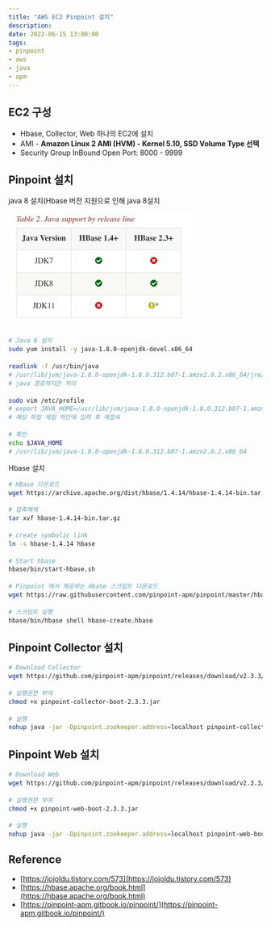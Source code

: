```yaml
---
title: "AWS EC2 Pinpoint 설치"
description:
date: 2022-06-15 13:00:00
tags:
- pinpoint
- aws
- java
- apm
---
```


## EC2 구성
* Hbase, Collector, Web 하나의 EC2에 설치
* AMI - **Amazon Linux 2 AMI (HVM) - Kernel 5.10, SSD Volume Type 선택**
* Security Group InBound Open Port: 8000 - 9999

## Pinpoint 설치
java 8 설치(Hbase 버전 지원으로 인해 java 8설치

![Screen Shot 2022-01-10 at 3.16.01 PM.png](images/java-support-by-release-line.png)

```bash
# Java 8 설치
sudo yum install -y java-1.8.0-openjdk-devel.x86_64

readlink -f /usr/bin/java
# /usr/lib/jvm/java-1.8.0-openjdk-1.8.0.312.b07-1.amzn2.0.2.x86_64/jre/bin/java
# java 경로까지만 처리

sudo vim /etc/profile
# export JAVA_HOME=/usr/lib/jvm/java-1.8.0-openjdk-1.8.0.312.b07-1.amzn2.0.2.x86_64
# 해당 파일 제일 하단에 입력 후 재접속

# 확인
echo $JAVA_HOME
# /usr/lib/jvm/java-1.8.0-openjdk-1.8.0.312.b07-1.amzn2.0.2.x86_64

```

Hbase 설치

```bash
# HBase 다운로드
wget https://archive.apache.org/dist/hbase/1.4.14/hbase-1.4.14-bin.tar.gz

# 압축해제
tar xvf hbase-1.4.14-bin.tar.gz

# create symbolic link
ln -s hbase-1.4.14 hbase

# Start hbase
hbase/bin/start-hbase.sh

# Pinpoint 에서 제공하는 Hbase 스크립트 다운로드
wget https://raw.githubusercontent.com/pinpoint-apm/pinpoint/master/hbase/scripts/hbase-create.hbase

# 스크립트 실행
hbase/bin/hbase shell hbase-create.hbase
```

## Pinpoint Collector 설치

```bash
# Download Collector 
wget https://github.com/pinpoint-apm/pinpoint/releases/download/v2.3.3/pinpoint-collector-boot-2.3.3.jar

# 실행권한 부여
chmod +x pinpoint-collector-boot-2.3.3.jar

# 실행
nohup java -jar -Dpinpoint.zookeeper.address=localhost pinpoint-collector-boot-2.3.3.jar >/dev/null 2>&1 &
```

## Pinpoint Web 설치

```bash
# Download Web
wget https://github.com/pinpoint-apm/pinpoint/releases/download/v2.3.3/pinpoint-web-boot-2.3.3.jar

# 실행권한 부여
chmod +x pinpoint-web-boot-2.3.3.jar

# 실행
nohup java -jar -Dpinpoint.zookeeper.address=localhost pinpoint-web-boot-2.3.3.jar >/dev/null 2>&1 &
```

## Reference
* [https://jojoldu.tistory.com/573](https://jojoldu.tistory.com/573)
* [https://hbase.apache.org/book.html](https://hbase.apache.org/book.html)
* [https://pinpoint-apm.gitbook.io/pinpoint/](https://pinpoint-apm.gitbook.io/pinpoint/)